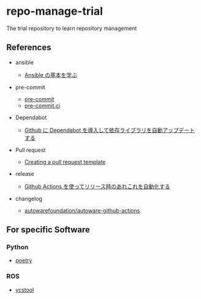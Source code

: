 # repo-manage-trial

The trial repository to learn repository management

## References

- ansible

  - [Ansible の基本を学ぶ](https://www.redhat.com/ja/topics/automation/learning-ansible-tutorial)

- pre-commit

  - [pre-commit](https://pre-commit.com/)
  - [pre-commit.ci](https://pre-commit.ci/)

- Dependabot

  - [Github に Dependabot を導入して依存ライブラリを自動アップデートする](https://dev.classmethod.jp/articles/github-dependabot-2021/)

- Pull request

  - [Creating a pull request template](https://docs.github.com/ja/communities/using-templates-to-encourage-useful-issues-and-pull-requests/creating-a-pull-request-template-for-your-repository)

- release

  - [Github Actions を使ってリリース時のあれこれを自動化する](https://zenn.dev/itizawa/articles/b832c4e2a33661)

- changelog
  - [autowarefoundation/autoware-github-actions](https://github.com/autowarefoundation/autoware-github-actions)

## For specific Software

### Python

- [poetry](https://github.com/python-poetry/poetry)

### ROS

- [vcstool](http://wiki.ros.org/vcstool)
